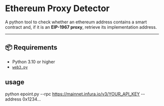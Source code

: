 # Ethereum Proxy Detector

A python tool to check whether an ethereum address contains a smart contract and, if it is an **EIP-1967 proxy**, retrieve its implementation address.

---

## 📦 Requirements

- Python 3.10 or higher  
- [`web3.py`](https://web3py.readthedocs.io/en/stable/)


## usage

python epoint.py --rpc https://mainnet.infura.io/v3/YOUR_API_KEY --address 0x1234...

